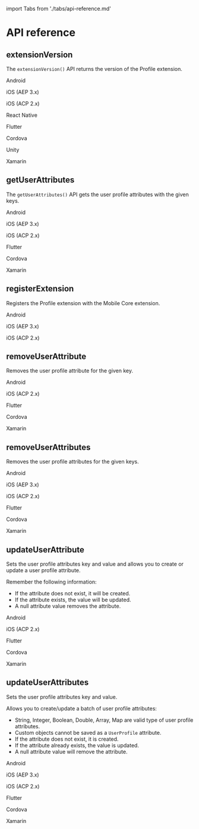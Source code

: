 import Tabs from './tabs/api-reference.md'

# API reference

## extensionVersion

The `extensionVersion()` API returns the version of the Profile extension.

<TabsBlock orientation="horizontal" slots="heading, content" repeat="8"/>

Android

<Tabs query="platform=android&api=extension-version"/>

iOS (AEP 3.x)

<Tabs query="platform=ios-aep&api=extension-version"/>

iOS (ACP 2.x)

<Tabs query="platform=ios-acp&api=extension-version"/>

React Native

<Tabs query="platform=react-native&api=extension-version"/>

Flutter

<Tabs query="platform=flutter&api=extension-version"/>

Cordova

<Tabs query="platform=cordova&api=extension-version"/>

Unity

<Tabs query="platform=unity&api=extension-version"/>

Xamarin

<Tabs query="platform=xamarin&api=extension-version"/>

## getUserAttributes

The `getUserAttributes()` API gets the user profile attributes with the given keys.

<TabsBlock orientation="horizontal" slots="heading, content" repeat="6"/>

Android

<Tabs query="platform=android&api=get-user-attributes"/>

iOS (AEP 3.x)

<Tabs query="platform=ios-aep&api=get-user-attributes"/>

iOS (ACP 2.x)

<Tabs query="platform=ios-acp&api=get-user-attributes"/>

Flutter

<Tabs query="platform=flutter&api=get-user-attributes"/>

Cordova

<Tabs query="platform=cordova&api=get-user-attributes"/>

Xamarin

<Tabs query="platform=xamarin&api=get-user-attributes"/>


## registerExtension

Registers the Profile extension with the Mobile Core extension.

<TabsBlock orientation="horizontal" slots="heading, content" repeat="3"/>

Android

<Tabs query="platform=android&api=register-extension"/>

iOS (AEP 3.x)

<Tabs query="platform=ios-aep&api=register-extension"/>

iOS (ACP 2.x)

<Tabs query="platform=ios-acp&api=register-extension"/>

## removeUserAttribute

Removes the user profile attribute for the given key.

<TabsBlock orientation="horizontal" slots="heading, content" repeat="5"/>

Android

<Tabs query="platform=android&api=remove-user-attribute"/>

iOS (ACP 2.x)

<Tabs query="platform=ios-acp&api=remove-user-attribute"/>

Flutter

<Tabs query="platform=flutter&api=remove-user-attribute"/>

Cordova

<Tabs query="platform=cordova&api=remove-user-attribute"/>

Xamarin

<Tabs query="platform=xamarin&api=remove-user-attribute"/>

## removeUserAttributes

Removes the user profile attributes for the given keys.

<TabsBlock orientation="horizontal" slots="heading, content" repeat="6"/>

Android

<Tabs query="platform=android&api=remove-user-attributes"/>

iOS (AEP 3.x)

<Tabs query="platform=android&api=remove-user-attributes"/>

iOS (ACP 2.x)

<Tabs query="platform=ios-acp&api=remove-user-attributes"/>

Flutter

<Tabs query="platform=flutter&api=remove-user-attributes"/>

Cordova

<Tabs query="platform=cordova&api=remove-user-attributes"/>

Xamarin

<Tabs query="platform=xamarin&api=remove-user-attributes"/>

## updateUserAttribute

Sets the user profile attributes key and value and allows you to create or update a user profile attribute.

Remember the following information:

* If the attribute does not exist, it will be created.
* If the attribute exists, the value will be updated.
* A null attribute value removes the attribute.

<TabsBlock orientation="horizontal" slots="heading, content" repeat="5"/>

Android

<Tabs query="platform=android&api=update-user-attribute"/>

iOS (ACP 2.x)

<Tabs query="platform=ios-acp&api=update-user-attribute"/>

Flutter

<Tabs query="platform=flutter&api=update-user-attribute"/>

Cordova

<Tabs query="platform=cordova&api=update-user-attribute"/>

Xamarin

<Tabs query="platform=xamarin&api=update-user-attribute"/>

## updateUserAttributes

Sets the user profile attributes key and value.

Allows you to create/update a batch of user profile attributes:

* String, Integer, Boolean, Double, Array, Map are valid type of user profile attributes.
* Custom objects cannot be saved as a `UserProfile` attribute.
* If the attribute does not exist, it is created.
* If the attribute already exists, the value is updated.
* A null attribute value will remove the attribute.

<TabsBlock orientation="horizontal" slots="heading, content" repeat="6"/>

Android

<Tabs query="platform=android&api=update-user-attributes"/>

iOS (AEP 3.x)

<Tabs query="platform=android&api=update-user-attributes"/>

iOS (ACP 2.x)

<Tabs query="platform=ios-acp&api=update-user-attributes"/>

Flutter

<Tabs query="platform=flutter&api=update-user-attributes"/>

Cordova

<Tabs query="platform=cordova&api=update-user-attributes"/>

Xamarin

<Tabs query="platform=xamarin&api=update-user-attributes"/>